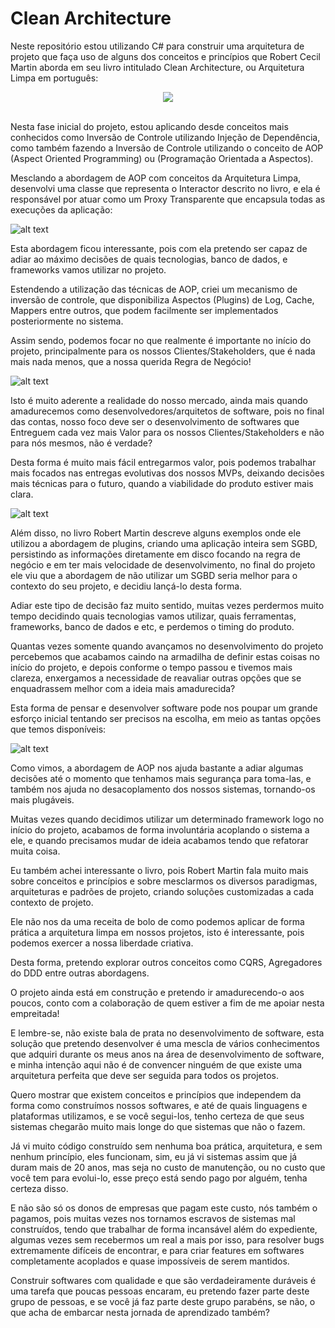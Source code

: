 # Clean Architecture

Neste repositório estou utilizando C# para construir uma arquitetura de projeto que faça uso de alguns dos conceitos e princípios que Robert Cecil Martin aborda em seu livro intitulado Clean Architecture, ou Arquitetura Limpa em português:

<div style="text-align:center"><img src="https://m.media-amazon.com/images/I/411csr6Nn0L.jpg" /></div>
<br />
<p>
Nesta fase inicial do projeto, estou aplicando desde conceitos mais conhecidos como Inversão de Controle utilizando Injeção de Dependência, como também fazendo a Inversão de Controle utilizando o conceito de AOP (Aspect Oriented Programming) ou (Programação Orientada a Aspectos).
</p>

Mesclando a abordagem de AOP com conceitos da Arquitetura Limpa, desenvolvi uma classe que representa o Interactor descrito no livro, e ela é responsável por atuar como um Proxy Transparente que encapsula todas as execuções da aplicação:

![alt text](https://res.cloudinary.com/practicaldev/image/fetch/s--G_FNRMwu--/c_imagga_scale,f_auto,fl_progressive,h_720,q_auto,w_1280/https://dev-to-uploads.s3.amazonaws.com/uploads/articles/00zocjrfniog06hsbwnr.jpeg)

Esta abordagem ficou interessante, pois com ela pretendo ser capaz de adiar ao máximo decisões de quais tecnologias, banco de dados, e frameworks vamos utilizar no projeto.

Estendendo a utilização das técnicas de AOP, criei um mecanismo de inversão de controle, que disponibiliza Aspectos (Plugins) de Log, Cache, Mappers entre outros, que podem facilmente ser implementados posteriormente no sistema.

Assim sendo, podemos focar no que realmente é importante no início do projeto, principalmente para os nossos Clientes/Stakeholders, que é nada mais nada menos, que a nossa querida Regra de Negócio!

![alt text](https://global-uploads.webflow.com/6046bc2da84ac5553b1fa71a/6061de485239533e653d461d_Blog-Clapping-hands.jpeg)

Isto é muito aderente a realidade do nosso mercado, ainda mais quando amadurecemos como desenvolvedores/arquitetos de software, pois no final das contas, nosso foco deve ser o desenvolvimento de softwares que Entreguem cada vez mais Valor para os nossos Clientes/Stakeholders e não para nós mesmos, não é verdade?

Desta forma é muito mais fácil entregarmos valor, pois podemos trabalhar mais focados nas entregas evolutivas dos nossos MVPs, deixando decisões mais técnicas para o futuro, quando a viabilidade do produto estiver mais clara.

![alt text](https://blog.jovensprotagonistas.com/wp-content/uploads/2021/04/mvp-minimo-produto-viavel.jpg)

Além disso, no livro Robert Martin descreve alguns exemplos onde ele utilizou a abordagem de plugins, criando uma aplicação inteira sem SGBD, persistindo as informações diretamente em disco focando na regra de negócio e em ter mais velocidade de desenvolvimento, no final do projeto ele viu que a abordagem de não utilizar um SGBD seria melhor para o contexto do seu projeto, e decidiu lançá-lo desta forma.

Adiar este tipo de decisão faz muito sentido, muitas vezes perdermos muito tempo decidindo quais tecnologias vamos utilizar, quais ferramentas, frameworks, banco de dados e etc, e perdemos o timing do produto.

Quantas vezes somente quando avançamos no desenvolvimento do projeto percebemos que acabamos caindo na armadilha de definir estas coisas no início do projeto, e depois conforme o tempo passou e tivemos mais clareza, enxergamos a necessidade de reavaliar outras opções que se enquadrassem melhor com a ideia mais amadurecida?

Esta forma de pensar e desenvolver software pode nos poupar um grande esforço inicial tentando ser precisos na escolha, em meio as tantas opções que temos disponíveis:

![alt text](https://pbs.twimg.com/media/CHEa_7SXAAAAX1U.png)

Como vimos, a abordagem de AOP nos ajuda bastante a adiar algumas decisões até o momento que tenhamos mais segurança para toma-las, e também nos ajuda no desacoplamento dos nossos sistemas, tornando-os mais plugáveis.

Muitas vezes quando decidimos utilizar um determinado framework logo no início do projeto, acabamos de forma involuntária acoplando o sistema a ele, e quando precisamos mudar de ideia acabamos tendo que refatorar muita coisa.

Eu também achei interessante o livro, pois Robert Martin fala muito mais sobre conceitos e princípios e sobre mesclarmos os diversos paradigmas, arquiteturas e padrões de projeto, criando soluções customizadas a cada contexto de projeto.

Ele não nos da uma receita de bolo de como podemos aplicar de forma prática a arquitetura limpa em nossos projetos, isto é interessante, pois podemos exercer a nossa liberdade criativa.

Desta forma, pretendo explorar outros conceitos como CQRS, Agregadores do DDD entre outras abordagens.

O projeto ainda está em construção e pretendo ir amadurecendo-o aos poucos, conto com a colaboração de quem estiver a fim de me apoiar nesta empreitada!

E lembre-se, não existe bala de prata no desenvolvimento de software, esta solução que pretendo desenvolver é uma mescla de vários conhecimentos que adquiri durante os meus anos na área de desenvolvimento de software, e minha intenção aqui não é de convencer ninguém de que existe uma arquitetura perfeita que deve ser seguida para todos os projetos.

Quero mostrar que existem conceitos e princípios que independem da forma como construímos nossos softwares, e até de quais linguagens e plataformas utilizamos, e se você segui-los, tenho certeza de que seus sistemas chegarão muito mais longe do que sistemas que não o fazem.

Já vi muito código construído sem nenhuma boa prática, arquitetura, e sem nenhum princípio, eles funcionam, sim, eu já vi sistemas assim que já duram mais de 20 anos, mas seja no custo de manutenção, ou no custo que você tem para evolui-lo, esse preço está sendo pago por alguém, tenha certeza disso.

E não são só os donos de empresas que pagam este custo, nós também o pagamos, pois muitas vezes nos tornamos escravos de sistemas mal construídos, tendo que trabalhar de forma incansável além do expediente, algumas vezes sem recebermos um real a mais por isso, para resolver bugs extremamente difíceis de encontrar, e para criar features em softwares completamente acoplados e quase impossíveis de serem mantidos.

Construir softwares com qualidade e que são verdadeiramente duráveis é uma tarefa que poucas pessoas encaram, eu pretendo fazer parte deste grupo de pessoas, e se você já faz parte deste grupo parabéns, se não, o que acha de embarcar nesta jornada de aprendizado também?
